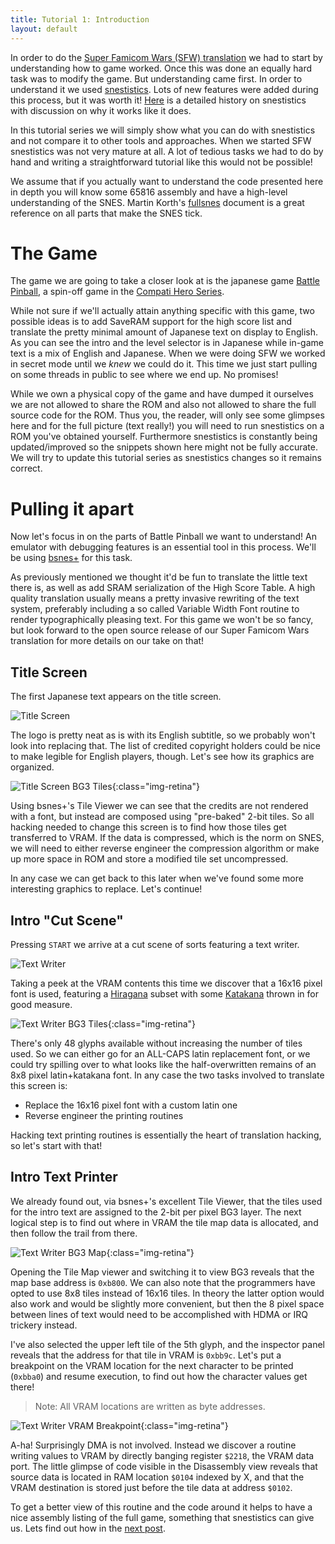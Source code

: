 ```yaml
---
title: Tutorial 1: Introduction
layout: default
---
```

In order to do the [Super Famicom Wars (SFW) translation](http://www.romhacking.net/translations/3354) we had to start by understanding how to game worked. Once this was done an equally hard task was to modify the game. But understanding came first. In order to understand it we used [snestistics](https://github.com/breakin/snestistics). Lots of new features were added during this process, but it was worth it! [Here](about) is a detailed history on snestistics with discussion on why it works like it does. 

In this tutorial series we will simply show what you can do with snestistics and not compare it to other tools and approaches. When we started SFW snestistics was not very mature at all. A lot of tedious tasks we had to do by hand and writing a straightforward tutorial like this would not be possible!

We assume that if you actually want to understand the code presented here in depth you will know some 65816 assembly and have a high-level understanding of the SNES. Martin Korth's [fullsnes](http://problemkaputt.de/fullsnes.htm) document is a great reference on all parts that make the SNES tick.

The Game
========
The game we are going to take a closer look at is the japanese game [Battle Pinball](https://www.youtube.com/watch?v=VKIM2FrK2zY), a spin-off game in the [Compati Hero Series](https://en.wikipedia.org/wiki/Compati_Hero_Series).

While not sure if we'll actually attain anything specific with this game, two possible ideas is to add SaveRAM support for the high score list and translate the pretty minimal amount of Japanese text on display to English. As you can see the intro and the level selector is in Japanese while in-game text is a mix of English and Japanese. When we were doing SFW we worked in secret mode until we *knew* we could do it. This time we just start pulling on some threads in public to see where we end up. No promises!

While we own a physical copy of the game and have dumped it ourselves we are not allowed to share the ROM and also not allowed to share the full source code for the ROM. Thus you, the reader, will only see some glimpses here and for the full picture (text really!) you will need to run snestistics on a ROM you've obtained yourself. Furthermore snestistics is constantly being updated/improved so the snippets shown here might not be fully accurate. We will try to update this tutorial series as snestistics changes so it remains correct.

Pulling it apart
================
Now let's focus in on the parts of Battle Pinball we want to understand! An emulator with debugging features is an essential tool in this process. We'll be using [bsnes+](https://github.com/devinacker/bsnes-plus) for this task.

As previously mentioned we thought it'd be fun to translate the little text there is, as well as add SRAM serialization of the High Score Table. A high quality translation usually means a pretty invasive rewriting of the text system, preferably including a so called Variable Width Font routine to render typographically pleasing text. For this game we won't be so fancy, but look forward to the open source release of our Super Famicom Wars translation for more details on our take on that!

Title Screen
------------
The first Japanese text appears on the title screen.

![Title Screen](/images/tutorial-intro/title_screen.png)

The logo is pretty neat as is with its English subtitle, so we probably won't look into replacing that. The list of credited copyright holders could be nice to make legible for English players, though. Let's see how its graphics are organized.

![Title Screen BG3 Tiles](/images/tutorial-intro/title_screen_bg3_tiles.png){:class="img-retina"}

Using bsnes+'s Tile Viewer we can see that the credits are not rendered with a font, but instead are composed using "pre-baked" 2-bit tiles. So all hacking needed to change this screen is to find how those tiles get transferred to VRAM. If the data is compressed, which is the norm on SNES, we will need to either reverse engineer the compression algorithm or make up more space in ROM and store a modified tile set uncompressed. 

In any case we can get back to this later when we've found some more interesting graphics to replace. Let's continue!

Intro "Cut Scene"
-----------------
Pressing `START` we arrive at a cut scene of sorts featuring a text writer.

![Text Writer](/images/tutorial-intro/intro_text.png)

Taking a peek at the VRAM contents this time we discover that a 16x16 pixel font is used, featuring a [Hiragana](https://en.wikipedia.org/wiki/Hiragana) subset with some [Katakana](https://en.wikipedia.org/wiki/Katakana) thrown in for good measure.

![Text Writer BG3 Tiles](/images/tutorial-intro/intro_text_bg3_tiles.png){:class="img-retina"}

There's only 48 glyphs available without increasing the number of tiles used. So we can either go for an ALL-CAPS latin replacement font, or we could try spilling over to what looks like the half-overwritten remains of an 8x8 pixel latin+katakana font. In any case the two tasks involved to translate this screen is:

- Replace the 16x16 pixel font with a custom latin one
- Reverse engineer the printing routines

Hacking text printing routines is essentially the heart of translation hacking, so let's start with that!

Intro Text Printer
------------------
We already found out, via bsnes+'s excellent Tile Viewer, that the tiles used for the intro text are assigned to the 2-bit per pixel BG3 layer. The next logical step is to find out where in VRAM the tile map data is allocated, and then follow the trail from there. 

![Text Writer BG3 Map](/images/tutorial-intro/intro_text_bg3_map.png){:class="img-retina"}

Opening the Tile Map viewer and switching it to view BG3 reveals that the map base address is `0xb800`. We can also note that the programmers have opted to use 8x8 tiles instead of 16x16 tiles. In theory the latter option would also work and would be slightly more convenient, but then the 8 pixel space between lines of text would need to be accomplished with HDMA or IRQ trickery instead. 

I've also selected the upper left tile of the 5th glyph, and the inspector panel reveals that the address for that tile in VRAM is `0xbb9c`. Let's put a breakpoint on the VRAM location for the next character to be printed (`0xbba0`) and resume execution, to find out how the character values get there!

> Note: All VRAM locations are written as byte addresses.

![Text Writer VRAM Breakpoint](/images/tutorial-intro/intro_text_vram_breakpoint.png){:class="img-retina"}

A-ha! Surprisingly DMA is not involved. Instead we discover a routine writing values to VRAM by directly banging register `$2218`, the VRAM data port. The little glimpse of code visible in the Disassembly view reveals that source data is located in RAM location `$0104` indexed by X, and that the VRAM destination is stored just before the tile data at address `$0102`.

To get a better view of this routine and the code around it helps to have a nice assembly listing of the full game, something that snestistics can give us. Lets find out how in the [next post](tutorial-first-asm).

